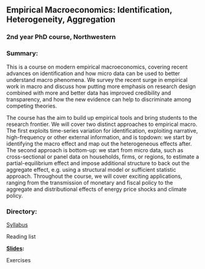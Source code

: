 ## Empirical Macroeconomics: Identification, Heterogeneity, Aggregation
### 2nd year PhD course, Northwestern

### Summary:
This is a course on modern empirical macroeconomics, covering recent advances
on identification and how micro data can be used to better understand macro phenomena.
We survey the recent surge in empirical work in macro and discuss how putting more emphasis on
research design combined with more and better data has improved credibility and transparency,
and how the new evidence can help to discriminate among competing theories.

The course has the aim to build up empirical tools and bring students to the research frontier.
We will cover two distinct approaches to empirical macro. The first exploits time-series variation
for identification, exploiting narrative, high-frequency or other external information, and is topdown:
we start by identifying the macro effect and map out the heterogeneous effects after. The
second approach is bottom-up: we start from micro data, such as cross-sectional or panel data
on households, firms, or regions, to estimate a partial-equilibrium effect and impose additional
structure to back out the aggregate effect, e.g. using a structural model or sufficient statistic approach.
Throughout the course, we will cover exciting applications, ranging from the transmission
of monetary and fiscal policy to the aggregate and distributional effects of energy price shocks and
climate policy.

### Directory:

[Syllabus](empmacro_syllabus.pdf)

Reading list

**[Slides](slides):**

Exercises
